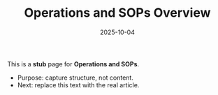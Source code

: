 ﻿---
title: "Operations and SOPs Overview"
description: "Stub — outline for Operations and SOPs. Replace with real content."
date: "2025-10-04"
draft: false
tags: ["stub","wiki"]
---
This is a **stub** page for **Operations and SOPs**. 

- Purpose: capture structure, not content.
- Next: replace this text with the real article.

